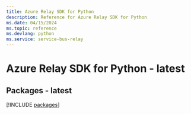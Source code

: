 ```yaml
---
title: Azure Relay SDK for Python
description: Reference for Azure Relay SDK for Python
ms.date: 04/15/2024
ms.topic: reference
ms.devlang: python
ms.service: service-bus-relay
---
```

# Azure Relay SDK for Python - latest
## Packages - latest
[!INCLUDE [packages](relay-index.md)]